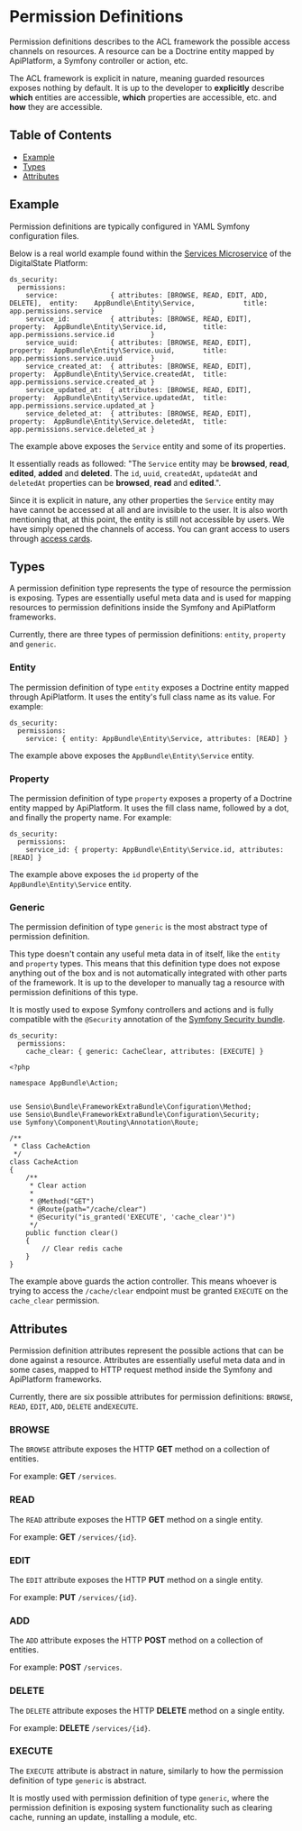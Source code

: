 # Permission Definitions

Permission definitions describes to the ACL framework the possible access channels on resources. A resource can be a Doctrine entity mapped by ApiPlatform, a Symfony controller or action, etc.

The ACL framework is explicit in nature, meaning guarded resources exposes nothing by default. It is up to the developer to __explicitly__ describe __which__ entities are accessible, __which__ properties are accessible, etc. and __how__ they are accessible.

## Table of Contents

- [Example](#example)
- [Types](#types)
- [Attributes](#attributes)

## Example

Permission definitions are typically configured in YAML Symfony configuration files.

Below is a real world example found within the [Services Microservice](https://github.com/DigitalState/Services) of the DigitalState Platform:

```
ds_security:
  permissions:
    service:             { attributes: [BROWSE, READ, EDIT, ADD, DELETE],  entity:    AppBundle\Entity\Service,            title: app.permissions.service            }
    service_id:          { attributes: [BROWSE, READ, EDIT],               property:  AppBundle\Entity\Service.id,         title: app.permissions.service.id         }
    service_uuid:        { attributes: [BROWSE, READ, EDIT],               property:  AppBundle\Entity\Service.uuid,       title: app.permissions.service.uuid       }
    service_created_at:  { attributes: [BROWSE, READ, EDIT],               property:  AppBundle\Entity\Service.createdAt,  title: app.permissions.service.created_at }
    service_updated_at:  { attributes: [BROWSE, READ, EDIT],               property:  AppBundle\Entity\Service.updatedAt,  title: app.permissions.service.updated_at }
    service_deleted_at:  { attributes: [BROWSE, READ, EDIT],               property:  AppBundle\Entity\Service.deletedAt,  title: app.permissions.service.deleted_at }
```

The example above exposes the `Service` entity and some of its properties.

It essentially reads as followed: "The `Service` entity may be __browsed__, __read__, __edited__, __added__ and __deleted__. The `id`, `uuid`, `createdAt`, `updatedAt` and `deletedAt` properties can be __browsed__, __read__ and __edited__.".

Since it is explicit in nature, any other properties the `Service` entity may have cannot be accessed at all and are invisible to the user. It is also worth mentioning that, at this point, the entity is still not accessible by users. We have simply opened the channels of access. You can grant access to users through [access cards](accesses.md).

## Types

A permission definition type represents the type of resource the permission is exposing. Types are essentially useful meta data and is used for mapping resources to permission definitions inside the Symfony and ApiPlatform frameworks.

Currently, there are three types of permission definitions: `entity`, `property` and `generic`.

### Entity

The permission definition of type `entity` exposes a Doctrine entity mapped through ApiPlatform. It uses the entity's full class name as its value. For example:

```
ds_security:
  permissions:
    service: { entity: AppBundle\Entity\Service, attributes: [READ] }
```

The example above exposes the `AppBundle\Entity\Service` entity.

### Property

The permission definition of type `property` exposes a property of a Doctrine entity mapped by ApiPlatform. It uses the fill class name, followed by a dot, and finally the property name. For example:

```
ds_security:
  permissions:
    service_id: { property: AppBundle\Entity\Service.id, attributes: [READ] }
```

The example above exposes the `id` property of the `AppBundle\Entity\Service` entity.

### Generic

The permission definition of type `generic` is the most abstract type of permission definition.

This type doesn't contain any useful meta data in of itself, like the `entity` and `property` types. This means that this definition type does not expose anything out of the box and is not automatically integrated with other parts of the framework. It is up to the developer to manually tag a resource with permission definitions of this type.

It is mostly used to expose Symfony controllers and actions and is fully compatible with the `@Security` annotation of the [Symfony Security bundle](https://symfony.com/doc/current/security.html).

```
ds_security:
  permissions:
    cache_clear: { generic: CacheClear, attributes: [EXECUTE] }
```

```
<?php

namespace AppBundle\Action;


use Sensio\Bundle\FrameworkExtraBundle\Configuration\Method;
use Sensio\Bundle\FrameworkExtraBundle\Configuration\Security;
use Symfony\Component\Routing\Annotation\Route;

/**
 * Class CacheAction
 */
class CacheAction
{
    /**
     * Clear action
     *
     * @Method("GET")
     * @Route(path="/cache/clear")
     * @Security("is_granted('EXECUTE', 'cache_clear')")
     */
    public function clear()
    {
        // Clear redis cache
    }
}

```

The example above guards the action controller. This means whoever is trying to access the `/cache/clear` endpoint must be granted `EXECUTE` on the `cache_clear` permission.

## Attributes

Permission definition attributes represent the possible actions that can be done against a resource. Attributes are essentially useful meta data and in some cases, mapped to HTTP request method inside the Symfony and ApiPlatform frameworks.

Currently, there are six possible attributes for permission definitions: `BROWSE`, `READ`, `EDIT`, `ADD`, `DELETE` and`EXECUTE`.

### BROWSE

The `BROWSE` attribute exposes the HTTP __GET__ method on a collection of entities.

For example: __GET__ `/services`.

### READ

The `READ` attribute exposes the HTTP __GET__ method on a single entity.

For example: __GET__ `/services/{id}`.

### EDIT

The `EDIT` attribute exposes the HTTP __PUT__ method on a single entity.

For example: __PUT__ `/services/{id}`.

### ADD

The `ADD` attribute exposes the HTTP __POST__ method on a collection of entities.

For example: __POST__ `/services`.

### DELETE

The `DELETE` attribute exposes the HTTP __DELETE__ method on a single entity.

For example: __DELETE__ `/services/{id}`.

### EXECUTE

The `EXECUTE` attribute is abstract in nature, similarly to how the permission definition of type `generic` is abstract.

It is mostly used with permission definition of type `generic`, where the permission definition is exposing system functionality such as clearing cache, running an update, installing a module, etc.

